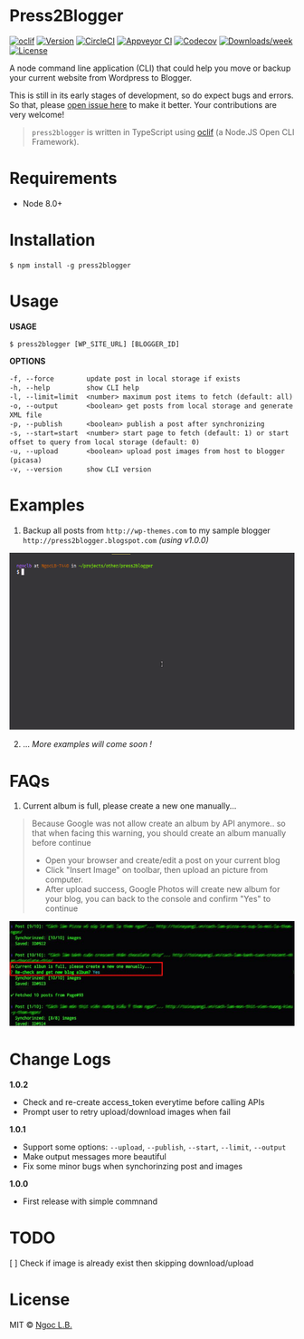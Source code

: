 Press2Blogger
==========

[![oclif](https://img.shields.io/badge/cli-oclif-brightgreen.svg)](https://oclif.io)
[![Version](https://img.shields.io/npm/v/press2blogger.svg)](https://npmjs.org/package/press2blogger)
[![CircleCI](https://circleci.com/gh/lbngoc/press2blogger/tree/master.svg?style=shield)](https://circleci.com/gh/lbngoc/press2blogger/tree/master)
[![Appveyor CI](https://ci.appveyor.com/api/projects/status/github/lbngoc/press2blogger?branch=master&svg=true)](https://ci.appveyor.com/project/lbngoc/press2blogger/branch/master)
[![Codecov](https://codecov.io/gh/lbngoc/press2blogger/branch/master/graph/badge.svg)](https://codecov.io/gh/lbngoc/press2blogger)
[![Downloads/week](https://img.shields.io/npm/dw/press2blogger.svg)](https://npmjs.org/package/press2blogger)
[![License](https://img.shields.io/npm/l/press2blogger.svg)](https://github.com/lbngoc/press2blogger/blob/master/package.json)

A node command line application (CLI) that could help you move or backup your current website from Wordpress to Blogger.

This is still in its early stages of development, so do expect bugs and errors. So that, please [open issue here](https://github.com/lbngoc/press2blogger/issues/new) to make it better. Your contributions are very welcome!

> `press2blogger` is written in TypeScript using [oclif](https://oclif.io) (a Node.JS Open CLI Framework).

# Requirements

- Node 8.0+

# Installation

    $ npm install -g press2blogger

<!-- usage -->
# Usage

**USAGE**

    $ press2blogger [WP_SITE_URL] [BLOGGER_ID]

**OPTIONS**

    -f, --force        update post in local storage if exists
    -h, --help         show CLI help
    -l, --limit=limit  <number> maximum post items to fetch (default: all)
    -o, --output       <boolean> get posts from local storage and generate XML file
    -p, --publish      <boolean> publish a post after synchronizing
    -s, --start=start  <number> start page to fetch (default: 1) or start offset to query from local storage (default: 0)
    -u, --upload       <boolean> upload post images from host to blogger (picasa)
    -v, --version      show CLI version

# Examples

1. Backup all posts from `http://wp-themes.com` to my sample blogger `http://press2blogger.blogspot.com` _(using v1.0.0)_

![](screenshots/press2blogger.gif)

2. ...
_More examples will come soon !_

# FAQs

1. Current album is full, please create a new one manually...

> Because Google was not allow create an album by API anymore.. so that when facing this warning, you should create an album manually before continue
>  - Open your browser and create/edit a post on your current blog
>  - Click "Insert Image" on toolbar, then upload an picture from computer.
>  - After upload success, Google Photos will create new album for your blog, you can back to the console and confirm "Yes" to continue

![](screenshots/faq-1.jpg)

# Change Logs

**1.0.2**
- Check and re-create access_token everytime before calling APIs
- Prompt user to retry upload/download images when fail

**1.0.1**

- Support some options: `--upload`, `--publish`, `--start`, `--limit`, `--output`
- Make output messages more beautiful
- Fix some minor bugs when synchorinzing post and images

**1.0.0**

- First release with simple commnand

# TODO

[ ] Check if image is already exist then skipping download/upload

# License

MIT &copy; [Ngoc L.B.](https://ngoclb.com/project/press2blogger)